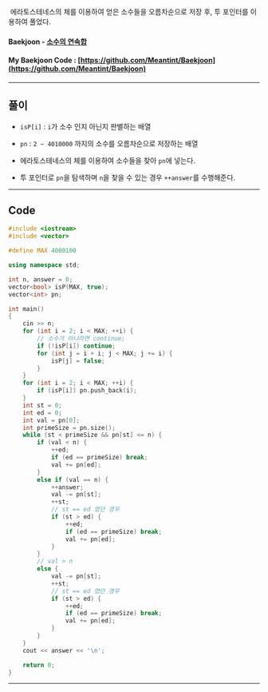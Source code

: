 &nbsp;에라토스테네스의 체를 이용하여 얻은 소수들을 오름차순으로 저장 후, 투 포인터를 이용하여 풀었다.

#### Baekjoon - [소수의 연속합](https://www.acmicpc.net/problem/1644)
#### My Baekjoon Code : [https://github.com/Meantint/Baekjoon](https://github.com/Meantint/Baekjoon)

<hr>

## 풀이

- `isP[i]` : `i`가 소수 인지 아닌지 판별하는 배열

- `pn` : `2 ~ 4010000` 까지의 소수를 오름차순으로 저장하는 배열

- 에라토스테네스의 체를 이용하여 소수들을 찾아 `pn`에 넣는다.

- 투 포인터로 `pn`을 탐색하며 `n`을 찾을 수 있는 경우 `++answer`를 수행해준다.

<hr>

## Code
```cpp
#include <iostream>
#include <vector>

#define MAX 4000100

using namespace std;

int n, answer = 0;
vector<bool> isP(MAX, true);
vector<int> pn;

int main()
{
    cin >> n;
    for (int i = 2; i < MAX; ++i) {
        // 소수가 아니라면 continue;
        if (!isP[i]) continue;
        for (int j = i + i; j < MAX; j += i) {
            isP[j] = false;
        }
    }
    for (int i = 2; i < MAX; ++i) {
        if (isP[i]) pn.push_back(i);
    }
    int st = 0;
    int ed = 0;
    int val = pn[0];
    int primeSize = pn.size();
    while (st < primeSize && pn[st] <= n) {
        if (val < n) {
            ++ed;
            if (ed == primeSize) break;
            val += pn[ed];
        }
        else if (val == n) {
            ++answer;
            val -= pn[st];
            ++st;
            // st == ed 였던 경우
            if (st > ed) {
                ++ed;
                if (ed == primeSize) break;
                val += pn[ed];
            }
        }
        // val > n
        else {
            val -= pn[st];
            ++st;
            // st == ed 였던 경우
            if (st > ed) {
                ++ed;
                if (ed == primeSize) break;
                val += pn[ed];
            }
        }
    }
    cout << answer << '\n';

    return 0;
}
```

<hr>

